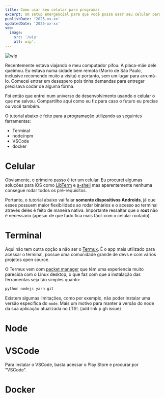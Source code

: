 ```yaml
---
title: Como usar seu celular para programar
excerpt: Um setup emergencial para que você possa usar seu celular para programar em momentos em que seu computador não está disponível.
publishDate: '2025-xx-xx'
updatedDate: '2025-xx-xx'
seo:
  image:
    src: '/wip'
    alt: wip'.
---
```


![wip](/wip)

Recentemente estava viajando e meu computador pifou. A placa-mãe dele queimou. Eu estava numa cidade bem remota (Morro de São Paulo, inclusive recomendo muito a visita) e portanto, sem um lugar para arrumá-lo. Comecei entrar em desespero pois tinha demandas para entregar precisava codar de alguma forma.

Foi então que entrei num universo de desenvolvimento usando o celular o que me salvou. Compartilho aqui como eu fiz para caso o futuro eu precise ou você também.

O tutorial abaixo é feito para a programação utilizando as seguintes ferramentas:

- Terminal
- node/npm
- VSCode
- docker

# Celular

Obviamente, o primeiro passo é ter um celular. Eu procurei algumas soluções para iOS como [LibTerm](https://github.com/ColdGrub1384/LibTerm) e [a-shell](https://github.com/holzschu/a-shell) mas aparentemente nenhuma consegue rodar todos os pré-requisitos.

Portanto, o tutorial abaixo vai falar **somente dispositivos Androids**, já que esses possuem maior flexibilidade ao rodar binários e o acesso ao terminal através deles é feito de maneira nativa. Importante ressaltar que o **root** não é necessario (apesar de que tudo fica mais fácil com o celular rootado).

# Terminal

Aqui não tem outra opção a não ser o [Termux](https://termux.com/). É o app mais utilizado para acessar o terminal, possue uma comunidade grande de devs e com vários projetos open source.

O Termux vem com [packet manager](https://wiki.termux.com/wiki/Package_Management) que têm uma experiencia muito parecida com o Linux desktop, o que faz com que a instalação das ferramentas seja tão simples quanto:

```bash
python nodejs yarn git
```

Existem algumas limitações, como por exemplo, não poder instalar uma versão especifica do `node`. Mais um motivo para manter a versão do node da sua aplicação atualizada no LTS!. (add link p gh issue)

# Node

# VSCode

Para instalar o VSCode, basta acessar o Play Store e procurar por "VSCode".

# Docker

